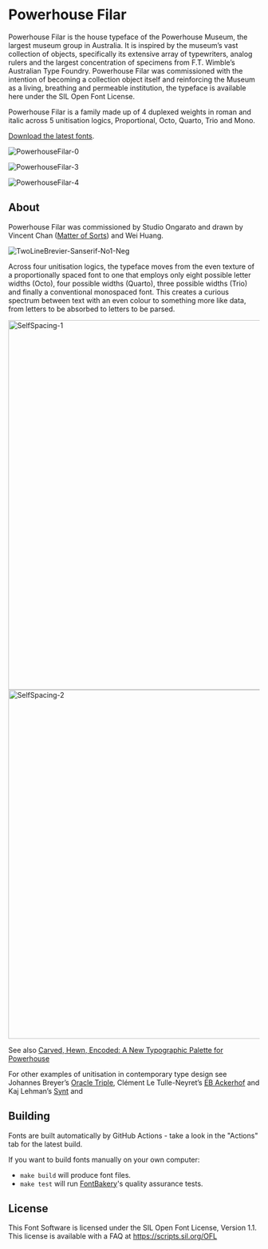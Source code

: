 # Powerhouse Filar

Powerhouse Filar is the house typeface of the Powerhouse Museum, the largest museum group in Australia. It is inspired by the museum’s vast collection of objects, specifically its extensive array of typewriters, analog rulers and the largest concentration of specimens from F.T. Wimble’s Australian Type Foundry. Powerhouse Filar was commissioned with the intention of becoming a collection object itself and reinforcing the Museum as a living, breathing and permeable institution, the typeface is available here under the SIL Open Font License.

Powerhouse Filar is a family made up of 4 duplexed weights in roman and italic across 5 unitisation logics, Proportional, Octo, Quarto, Trio and Mono.

[Download the latest fonts]().

![PowerhouseFilar-0](https://github.com/user-attachments/assets/fc614386-d52d-40dc-a8e2-b47ae5015a20)

![PowerhouseFilar-3](https://github.com/user-attachments/assets/ba18ae49-3add-4ca3-a4a7-9d234f53d92e)

![PowerhouseFilar-4](https://github.com/user-attachments/assets/227ece17-6e9c-4c60-94fd-876a7bf7d471)


## About

Powerhouse Filar was commissioned by Studio Ongarato and drawn by Vincent Chan ([Matter of Sorts](http://www.matterofsorts.com)) and Wei Huang.

![TwoLineBrevier-Sanserif-No1-Neg](https://github.com/user-attachments/assets/8425b23d-9c03-4ba3-bb52-f4ac38f3641e)


Across four unitisation logics, the typeface moves from the even texture of a proportionally spaced font to one that employs only eight possible letter widths (Octo), four possible widths (Quarto), three possible widths (Trio) and finally a conventional monospaced font. This creates a curious spectrum between text with an even colour to something more like data, from letters to be absorbed to letters to be parsed.

<img width="739" alt="SelfSpacing-1" src="https://github.com/user-attachments/assets/98687816-288b-44c1-8864-e35bc6a1e747">
<img width="698" alt="SelfSpacing-2" src="https://github.com/user-attachments/assets/4e57098f-a35b-4809-aaec-652d3f2dc4b5">

See also [Carved, Hewn, Encoded: A New Typographic Palette for Powerhouse](https://powerhouse.com.au/stories/carved-hewn-encoded)

For other examples of unitisation in contemporary type design see Johannes Breyer’s [Oracle Triple](https://abcdinamo.com/news/oracle-battling-an-ancient-system-of-triples), Clément Le Tulle-Neyret’s [EB Ackerhof](https://electrobibliotheque.org/cltn/EB-Ackerhof-87d424c1209443bbb2557251e49f16a2) and Kaj Lehman’s [Synt](https://abcdinamo.com/news/synt-a-rhythmic-reimagining-of-modern-faces-for-todays-streaming-world) and 


## Building

Fonts are built automatically by GitHub Actions - take a look in the "Actions" tab for the latest build.

If you want to build fonts manually on your own computer:

* `make build` will produce font files.
* `make test` will run [FontBakery](https://github.com/googlefonts/fontbakery)'s quality assurance tests.


## License

This Font Software is licensed under the SIL Open Font License, Version 1.1.
This license is available with a FAQ at
https://scripts.sil.org/OFL
